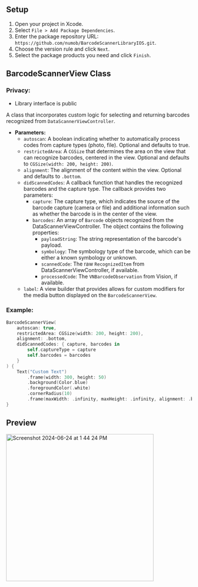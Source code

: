 ## Setup

1. Open your project in Xcode.
2. Select `File > Add Package Dependencies`.
3. Enter the package repository URL: `https://github.com/numob/BarcodeScannerLibraryIOS.git`.
4. Choose the version rule and click `Next`.
5. Select the package products you need and click `Finish`.

## BarcodeScannerView Class

### Privacy:  
- Library interface is public

A class that incorporates custom logic for selecting and returning barcodes recognized from `DataScannerViewController`.

- **Parameters:**
  - `autoscan`: A boolean indicating whether to automatically process codes from capture types (photo, file). Optional and defaults to true.
  - `restrictedArea`: A `CGSize` that determines the area on the view that can recognize barcodes, centered in the view. Optional and defaults to `CGSize(width: 200, height: 200)`.
  - `alignment`: The alignment of the content within the view. Optional and defaults to `.bottom`.
  - `didScannedCodes`: A callback function that handles the recognized barcodes and the capture type. The callback provides two parameters:
    - `capture`: The capture type, which indicates the source of the barcode capture (camera or file) and additional information such as whether the barcode is in the center of the view.
    - `barcodes`: An array of `Barcode` objects recognized from the DataScannerViewController. The object contains the following properties:
      - `payloadString`: The string representation of the barcode's payload.
      - `symbology`: The symbology type of the barcode, which can be either a known symbology or unknown.
      - `scannedCode`: The raw `RecognizedItem` from DataScannerViewController, if available.
      - `processedCode`: The `VNBarcodeObservation` from Vision, if available.
  - `label`: A view builder that provides allows for custom modifiers for the media button displayed on the `BarcodeScannerView`.

### Example:
```swift
BarcodeScannerView(
    autoscan: true,
    restrictedArea: CGSize(width: 200, height: 200),
    alignment: .bottom,
    didScannedCodes: { capture, barcodes in
        self.captureType = capture
        self.barcodes = barcodes
    }
) {
    Text("Custom Text")
        .frame(width: 300, height: 50)
        .background(Color.blue)
        .foregroundColor(.white)
        .cornerRadius(10)
        .frame(maxWidth: .infinity, maxHeight: .infinity, alignment: .bottom)
}
```

## Preview
<img src="https://github.com/numob/BarcodeScannerLibraryIOS/assets/164918815/6d877515-9bbf-4189-a901-6f2b0821fcd5" alt="Screenshot 2024-06-24 at 1 44 24 PM" width="400"/>


